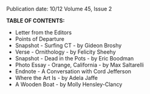 Publication date: 10/12
Volume 45, Issue 2

**TABLE OF CONTENTS:**
- Letter from the Editors
- Points of Departure
- Snapshot - Surfing CT - by Gideon Broshy
- Verse - Ornithology - by Felicity Sheehy
- Snapshot - Dead in the Pots - by Eric Boodman
- Photo Essay - Orange, California - by Max Saltarelli
- Endnote - A Conversation with Cord Jefferson
- Where the Art Is - by Adela Jaffe
- A Wooden Boat - by Molly Hensley-Clancy

